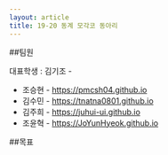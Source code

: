 ```yaml
---
layout: article
title: 19-20 동계 모각코 동아리
---
```

##팀원

대표학생 : 김기조 - 

* 조승현 - <https://pmcsh04.github.io>
* 김수민 - <https://tnatna0801.github.io>
* 김주희 - <https://juhui-ui.github.io>
* 조윤혁 - <https://JoYunHyeok.github.io>

##목표


